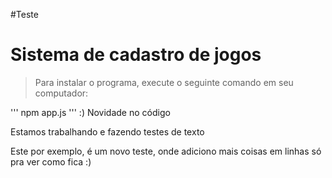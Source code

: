 #Teste

<h1>Sistema de cadastro de jogos</h1>

> Para instalar o programa, execute o seguinte comando em seu computador: 

'''
npm app.js
'''
:)
Novidade no código

Estamos trabalhando e fazendo testes de texto

Este por exemplo, é um novo teste, onde adiciono
mais
coisas
em 
linhas
só pra ver como fica :)


